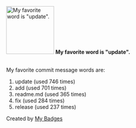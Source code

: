 <img src="https://my-badges.github.io/my-badges/favorite-word.png" alt="My favorite word is &quot;update&quot;." title="My favorite word is &quot;update&quot;." width="128">
<strong>My favorite word is &quot;update&quot;.</strong>
<br><br>

My favorite commit message words are:

1. update (used 746 times)
2. add (used 701 times)
3. readme.md (used 365 times)
4. fix (used 284 times)
5. release (used 237 times)


Created by <a href="https://github.com/my-badges/my-badges">My Badges</a>